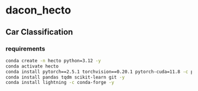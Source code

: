 # dacon_hecto
## Car Classification

### requirements
```bash
conda create -n hecto python=3.12 -y
conda activate hecto
conda install pytorch==2.5.1 torchvision==0.20.1 pytorch-cuda=11.8 -c pytorch -c nvidia -y
conda install pandas tqdm scikit-learn git -y
conda install lightning -c conda-forge -y
```